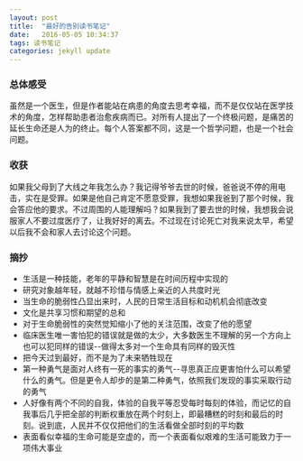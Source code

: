 ```yaml
---
layout: post
title:  "最好的告别读书笔记"
date:   2016-05-05 10:34:37
tags: 读书笔记 
categories: jekyll update
---
```


### 总体感受
虽然是一个医生，但是作者能站在病患的角度去思考幸福，而不是仅仅站在医学技术的角度，怎样帮助患者治愈疾病而已。对所有人提出了一个终极问题，是痛苦的延长生命还是人为的终止。每个人答案都不同，这是一个哲学问题，也是一个社会问题。

### 收获
如果我父母到了大线之年我怎么办？我记得爷爷去世的时候，爸爸说不停的用电击，实在是受罪。如果是他自己肯定不愿意受罪，我想如果我爸到了那个时候，我会答应他的要求。不过周围的人能理解吗？如果我到了要去世的时候，我想我会说服家人不要过度医疗了，让我好好的离去。不过现在讨论死亡对我来说太早，希望以后我不会和家人去讨论这个问题。

### 摘抄
- 生活是一种技能，老年的平静和智慧是在时间历程中实现的
- 研究对象越年轻，就越不珍惜与情感上亲近的人共度时光
- 当生命的脆弱性凸显出来时，人民的日常生活目标和动机机会彻底改变
- 文化是共享习惯和期望的总和
- 对于生命脆弱性的突然觉知缩小了他的关注范围，改变了他的愿望
- 临床医生唯一害怕犯的错误就是做的太少，大多数医生不理解的另一个方向上也可以犯同样的错误--做得太多对一个生命具有同样的毁灭性
- 把今天过到最好，而不是为了未来牺牲现在
- 第一种勇气是面对人终有一死的事实的勇气--寻思真正应更害怕什么可以希望什么的勇气。但是更令人却步的是第二种勇气，依照我们发现的事实采取行动的勇气
- 人好像有两个不同的自我，体验的自我平等忍受每时每刻的体验，而记忆的自我事后几乎把全部的判断权重放在两个时刻上，即最糟糕的时刻和最后的时刻。说到底，人民并不仅仅把他们的生活看做全部时刻的平均数
- 表面看似幸福的生命可能是空虚的，而一个表面看似艰难的生活可能致力于一项伟大事业